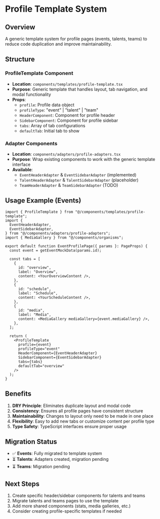 # Profile Template System

## Overview

A generic template system for profile pages (events, talents, teams) to reduce code duplication and improve maintainability.

## Structure

### ProfileTemplate Component

- **Location**: `components/templates/profile-template.tsx`
- **Purpose**: Generic template that handles layout, tab navigation, and modal functionality
- **Props**:
  - `profile`: Profile data object
  - `profileType`: "event" | "talent" | "team"
  - `HeaderComponent`: Component for profile header
  - `SidebarComponent`: Component for profile sidebar
  - `tabs`: Array of tab configurations
  - `defaultTab`: Initial tab to show

### Adapter Components

- **Location**: `components/adapters/profile-adapters.tsx`
- **Purpose**: Wrap existing components to work with the generic template interface
- **Available**:
  - `EventHeaderAdapter` & `EventSidebarAdapter` (implemented)
  - `TalentHeaderAdapter` & `TalentSidebarAdapter` (placeholder)
  - `TeamHeaderAdapter` & `TeamSidebarAdapter` (TODO)

## Usage Example (Events)

```tsx
import { ProfileTemplate } from "@/components/templates/profile-template";
import {
  EventHeaderAdapter,
  EventSidebarAdapter,
} from "@/components/adapters/profile-adapters";
import { MediaGallery } from "@/components/organisms";

export default function EventProfilePage({ params }: PageProps) {
  const event = getEventMockData(params.id);

  const tabs = [
    {
      id: "overview",
      label: "Overview",
      content: <YourOverviewContent />,
    },
    {
      id: "schedule",
      label: "Schedule",
      content: <YourScheduleContent />,
    },
    {
      id: "media",
      label: "Media",
      content: <MediaGallery mediaGallery={event.mediaGallery} />,
    },
  ];

  return (
    <ProfileTemplate
      profile={event}
      profileType="event"
      HeaderComponent={EventHeaderAdapter}
      SidebarComponent={EventSidebarAdapter}
      tabs={tabs}
      defaultTab="overview"
    />
  );
}
```

## Benefits

1. **DRY Principle**: Eliminates duplicate layout and modal code
2. **Consistency**: Ensures all profile pages have consistent structure
3. **Maintainability**: Changes to layout only need to be made in one place
4. **Flexibility**: Easy to add new tabs or customize content per profile type
5. **Type Safety**: TypeScript interfaces ensure proper usage

## Migration Status

- ✅ **Events**: Fully migrated to template system
- ⏳ **Talents**: Adapters created, migration pending
- ⏳ **Teams**: Migration pending

## Next Steps

1. Create specific header/sidebar components for talents and teams
2. Migrate talents and teams pages to use the template
3. Add more shared components (stats, media galleries, etc.)
4. Consider creating profile-specific templates if needed
